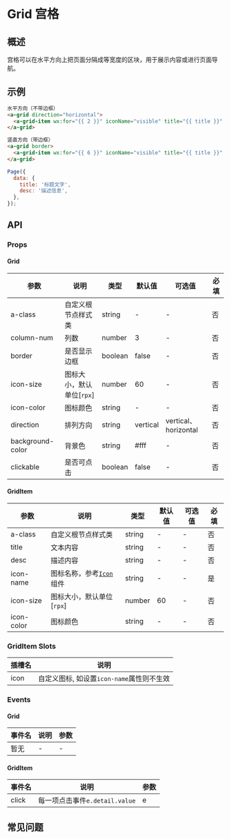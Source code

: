 # Grid 宫格

## 概述

宫格可以在水平方向上把页面分隔成等宽度的区块，用于展示内容或进行页面导航。

## 示例

```html
水平方向（不带边框）
<a-grid direction="horizontal">
  <a-grid-item wx:for="{{ 2 }}" iconName="visible" title="{{ title }}" desc="{{ desc }}"></a-grid-item>
</a-grid>

竖直方向（带边框）
<a-grid border>
  <a-grid-item wx:for="{{ 6 }}" iconName="visible" title="{{ title }}" desc="{{ desc }}"></a-grid-item>
</a-grid>
```

```js
Page({
  data: {
    title: '标题文字',
    desc: '描述信息',
  },
});
```

## API

### Props

#### Grid

| 参数    | 说明                                | 类型   | 默认值 | 可选值 | 必填 |
| ------- | ----------------------------------- | ------ | ------ | ------ | ---- |
| a-class | 自定义根节点样式类                  | string | -      | -      | 否   |
| column-num | 列数                  | number | 3      | -      | 否   |
| border | 是否显示边框                  | boolean | false      | -      | 否   |
| icon-size | 图标大小，默认单位[`rpx`]                  | number | 60      | -      | 否   |
| icon-color | 图标颜色                  | string | -      | -      | 否   |
| direction | 排列方向                  | string | vertical      | vertical、horizontal      | 否   |
| background-color | 背景色                  | string | #fff      | -      | 否   |
| clickable | 是否可点击                 | boolean | false      | -      | 否   |

#### GridItem

| 参数    | 说明                                | 类型   | 默认值 | 可选值 | 必填 |
| ------- | ----------------------------------- | ------ | ------ | ------ | ---- |
| a-class | 自定义根节点样式类                  | string | -      | -      | 否   |
| title | 文本内容                  | string | -      | -      | 否   |
| desc  | 描述内容                  | string | -      | -      | 否   |
| icon-name | 图标名称，参考[`Icon`](./icon.md)组件                  | string | -      | -      | 是   |
| icon-size | 图标大小，默认单位[`rpx`]                  | number | 60      | -      | 否   |
| icon-color | 图标颜色                  | string | -      | -      | 否   |

### GridItem Slots

| 插槽名 | 说明                                 |
| ------ | ------------------------------------ |
| icon      | 自定义图标, 如设置`icon-name`属性则不生效 |

### Events

#### Grid

| 事件名 | 说明 | 参数 |
| ------ | ---- | ---- |
| 暂无   | -    | -    |

#### GridItem

| 事件名 | 说明           | 参数 |
| ------ | -------------- | ---- |
| click  | 每一项点击事件`e.detail.value` | e    |

## 常见问题
